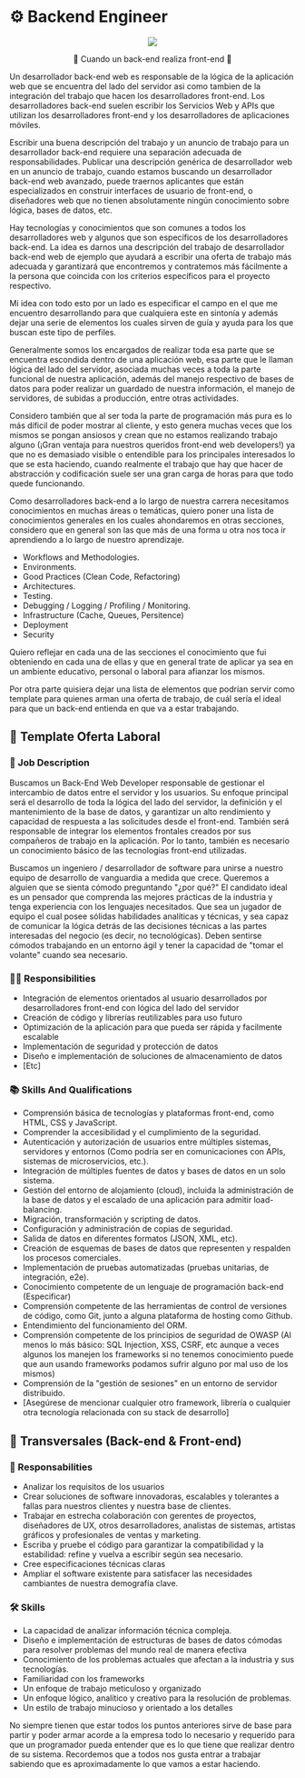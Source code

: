 # ⚙️ Backend Engineer

<p align="center">
  <img src="https://user-images.githubusercontent.com/22304957/126021051-7dcc6b26-f059-40c8-b2ae-70f5d293168e.png" />
  <p align="center">🥵 Cuando un back-end realiza front-end 🥵</p>
</p>

Un desarrollador back-end web es responsable de la lógica de la aplicación web que se encuentra del lado del servidor asi como tambien de la integración del trabajo que hacen los desarrolladores front-end. Los desarrolladores back-end suelen escribir los Servicios Web y APIs que utilizan los desarrolladores front-end y los desarrolladores de aplicaciones móviles.

Escribir una buena descripción del trabajo y un anuncio de trabajo para un desarrollador back-end requiere una separación adecuada de responsabilidades. Publicar una descripción genérica de desarrollador web en un anuncio de trabajo, cuando estamos buscando un desarrollador back-end web avanzado, puede traernos aplicantes que están especializados en construir interfaces de usuario de front-end, o diseñadores web que no tienen absolutamente ningún conocimiento sobre lógica, bases de datos, etc.

Hay tecnologías y conocimientos que son comunes a todos los desarrolladores web y algunos que son específicos de los desarrolladores back-end. La idea es darnos una descripción del trabajo de desarrollador back-end web de ejemplo que ayudará a escribir una oferta de trabajo más adecuada y garantizará que encontremos y contratemos más fácilmente a la persona que coincida con los criterios específicos para el proyecto respectivo.

Mi idea con todo esto por un lado es especificar el campo en el que me encuentro desarrollando para que cualquiera este en sintonía y además dejar una serie de elementos los cuales sirven de guía y ayuda para los que buscan este tipo de perfiles.

Generalmente somos los encargados de realizar toda esa parte que se encuentra escondida dentro de una aplicación web, esa parte que le llaman lógica del lado del servidor, asociada muchas veces a toda la parte funcional de nuestra aplicación, además del manejo respectivo de bases de datos para poder realizar un guardado de nuestra información, el manejo de servidores, de subidas a producción, entre otras actividades.

Considero también que al ser toda la parte de programación más pura es lo más díficil de poder mostrar al cliente, y esto genera muchas veces que los mismos se pongan ansiosos y crean que no estamos realizando trabajo alguno (¡Gran ventaja para nuestros queridos front-end web developers!) ya que no es demasiado visible o entendible para los principales interesados lo que se esta haciendo, cuando realmente el trabajo que hay que hacer de abstracción y codificación suele ser una gran carga de horas para que todo quede funcionando.

Como desarrolladores back-end a lo largo de nuestra carrera necesitamos conocimientos en muchas áreas o temáticas, quiero poner una lista de conocimientos generales en los cuales ahondaremos en otras secciones, considero que en general son las que más de una forma u otra nos toca ir aprendiendo a lo largo de nuestro aprendizaje.

- Workflows and Methodologies.
- Environments.
- Good Practices (Clean Code, Refactoring)
- Architectures.
- Testing.
- Debugging / Logging / Profiling / Monitoring.
- Infrastructure (Cache, Queues, Persitence)
- Deployment
- Security

Quiero reflejar en cada una de las secciones el conocimiento que fui obteniendo en cada una de ellas y que en general trate de aplicar ya sea en un ambiente educativo, personal o laboral para afianzar los mismos.

Por otra parte quisiera dejar una lista de elementos que podrían servir como template para quienes arman una oferta de trabajo, de cuál sería el ideal para que un back-end entienda en que va a estar trabajando.

## 💼 Template Oferta Laboral

### 🧾 Job Description

Buscamos un Back-End Web Developer responsable de gestionar el intercambio de datos entre el servidor y los usuarios. Su enfoque principal será el desarrollo de toda la lógica del lado del servidor, la definición y el mantenimiento de la base de datos, y garantizar un alto rendimiento y capacidad de respuesta a las solicitudes desde el front-end. También será responsable de integrar los elementos frontales creados por sus compañeros de trabajo en la aplicación. Por lo tanto, también es necesario un conocimiento básico de las tecnologías front-end utilizadas.

Buscamos un ingeniero / desarrollador de software para unirse a nuestro equipo de desarrollo de vanguardia a medida que crece. Queremos a alguien que se sienta cómodo preguntando "¿por qué?" El candidato ideal es un pensador que comprenda las mejores prácticas de la industria y tenga experiencia con los lenguajes necesitados. Que sea un jugador de equipo el cual posee sólidas habilidades analíticas y técnicas, y sea capaz de comunicar la lógica detrás de las decisiones técnicas a las partes interesadas del negocio (es decir, no tecnológicas). Deben sentirse cómodos trabajando en un entorno ágil y tener la capacidad de "tomar el volante" cuando sea necesario.

### 👩‍👧 Responsibilities

- Integración de elementos orientados al usuario desarrollados por desarrolladores front-end con lógica del lado del servidor
- Creación de código y librerías reutilizables para uso futuro
- Optimización de la aplicación para que pueda ser rápida y facilmente escalable
- Implementación de seguridad y protección de datos
- Diseño e implementación de soluciones de almacenamiento de datos
- [Etc]

### 📚 Skills And Qualifications

- Comprensión básica de tecnologías y plataformas front-end, como HTML, CSS y JavaScript.
- Comprender la accesibilidad y el cumplimiento de la seguridad.
- Autenticación y autorización de usuarios entre múltiples sistemas, servidores y entornos (Como podría ser en comunicaciones con APIs, sistemas de microservicios, etc.).
- Integración de múltiples fuentes de datos y bases de datos en un solo sistema.
- Gestión del entorno de alojamiento (cloud), incluida la administración de la base de datos y el escalado de una aplicación para admitir load-balancing.
- Migración, transformación y scripting de datos.
- Configuración y administración de copias de seguridad.
- Salida de datos en diferentes formatos (JSON, XML, etc).
- Creación de esquemas de bases de datos que representen y respalden los procesos comerciales.
- Implementación de pruebas automatizadas (pruebas unitarias, de integración, e2e).
- Conocimiento competente de un lenguaje de programación back-end (Especificar)
- Comprensión competente de las herramientas de control de versiones de código, como Git, junto a alguna plataforma de hosting como Github.
- Entendimiento del funcionamiento del ORM.
- Comprensión competente de los principios de seguridad de OWASP (Al menos lo más básico: SQL Injection, XSS, CSRF, etc aunque a veces algunos los manejen los frameworks si no tenemos conocimiento puede que aun usando frameworks podamos sufrir alguno por mal uso de los mismos)
- Comprensión de la "gestión de sesiones" en un entorno de servidor distribuido.
- [Asegúrese de mencionar cualquier otro framework, librería o cualquier otra tecnología relacionada con su stack de desarrollo]

## 🔎 Transversales (Back-end & Front-end)

### 🔑 Responsabilities

- Analizar los requisitos de los usuarios
- Crear soluciones de software innovadoras, escalables y tolerantes a fallas para nuestros clientes y nuestra base de clientes.
- Trabajar en estrecha colaboración con gerentes de proyectos, diseñadores de UX, otros desarrolladores, analistas de sistemas, artistas gráficos y profesionales de ventas y marketing.
- Escriba y pruebe el código para garantizar la compatibilidad y la estabilidad: refine y vuelva a escribir según sea necesario.
- Cree especificaciones técnicas claras
- Ampliar el software existente para satisfacer las necesidades cambiantes de nuestra demografía clave.

### 🛠 Skills

- La capacidad de analizar información técnica compleja.
- Diseño e implementación de estructuras de bases de datos cómodas para resolver problemas del mundo real de manera efectiva
- Conocimiento de los problemas actuales que afectan a la industria y sus tecnologías.
- Familiaridad con los frameworks
- Un enfoque de trabajo meticuloso y organizado
- Un enfoque lógico, analítico y creativo para la resolución de problemas.
- Un estilo de trabajo minucioso y orientado a los detalles

No siempre tienen que estar todos los puntos anteriores sirve de base para partir y poder armar acorde a la empresa todo lo necesario y requerido para que un programador pueda entender que es lo que tiene que realizar dentro de su sistema. Recordemos que a todos nos gusta entrar a trabajar sabiendo que es aproximadamente lo que vamos a estar haciendo. 

